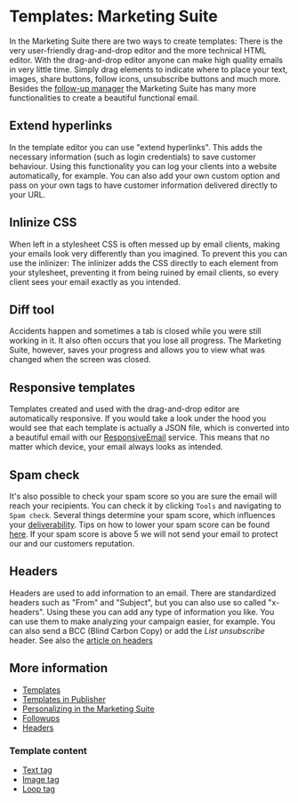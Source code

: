 # Templates: Marketing Suite

In the Marketing Suite there are two ways to create templates: There 
is the very user-friendly drag-and-drop editor and the more technical 
HTML editor. With the drag-and-drop editor anyone can make high quality 
emails in very little time. Simply drag elements to indicate where to 
place your text, images, share buttons, follow icons, unsubscribe buttons 
and much more. Besides the [follow-up manager](./followups) the Marketing Suite has many 
more functionalities to create a beautiful functional email.

## Extend hyperlinks

In the template editor you can use "extend hyperlinks". This adds the 
necessary information (such as login credentials) to save customer behaviour. 
Using this functionality you can log your clients into a website automatically, 
for example. You can also add your own custom option and pass on your own 
tags to have customer information delivered directly to your URL.

## Inlinize CSS

When left in a stylesheet CSS is often messed up by email clients, making 
your emails look very differently than you imagined. To prevent this you 
can use the inlinizer: The inlinizer adds the CSS directly to each element 
from your stylesheet, preventing it from being ruined by email clients, 
so every client sees your email exactly as you intended.

## Diff tool

Accidents happen and sometimes a tab is closed while you were still working 
in it. It also often occurs that you lose all progress. The Marketing Suite, 
however, saves your progress and allows you to view what was changed when 
the screen was closed.

## Responsive templates

Templates created and used with the drag-and-drop editor are automatically 
responsive. If you would take a look under the hood you would see that 
each template is actually a JSON file, which is converted into a beautiful 
email with our [ResponsiveEmail](http://www.responsiveemail.com) service. 
This means that no matter which device, your email always looks as intended.

## Spam check

It's also possible to check your spam score so you are sure the email will 
reach your recipients. You can check it by clicking `Tools` and navigating 
to `Spam check`. Several things determine your spam score, which influences 
your [deliverability](./sender-reputation). Tips on how to lower your spam 
score can be found [here](./some-tips-to-lower-your-email-spam-score). If your 
spam score is above 5 we will not send your email to protect our and our customers 
reputation.

## Headers

Headers are used to add information to an email. There are standardized 
headers such as "From" and "Subject", but you can also use so called "x-headers". 
Using these you can add any type of information you like. You can use them 
to make analyzing your campaign easier, for example. You can also send 
a BCC (Blind Carbon Copy) or add the *List unsubscribe* header. See 
also the [article on headers](./headers)

## More information

* [Templates](./templates)
* [Templates in Publisher](./templates-publisher)
* [Personalizing in the Marketing Suite](personalization)
* [Followups](./followups)
* [Headers](./headers)

### Template content

* [Text tag](text-tag)
* [Image tag](image-tag)
* [Loop tag](loop-tag)
